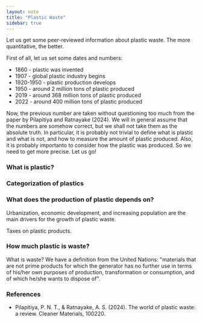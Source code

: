 ```yaml
---
layout: note
title: "Plastic Waste"
sidebar: true
---
```


Let us get some peer-reviewed information about plastic waste.
The more quantitative, the better.

First of all, let us set some dates and numbers:
- 1860 - plastic was invented
- 1907 - global plastic industry begins
- 1920-1950 - plastic production develops
- 1950 - around 2 million tons of plastic produced
- 2019 - around 368 million tons of plastic produced
- 2022 - around 400 million tons of plastic produced

Now, the previous number are taken without questioning too much from the paper by Pilapitiya and Ratnayake (2024).
We will in general assume that the numbers are somehow correct, but we shall not take them as the absolute truth.
In particular, it is probably not trivial to define what is plastic and what is not, and how to measure the amount of plastic produced.
Also, it is probably importanto to consider how the plastic was produced.
So we need to get more precise. 
Let us go!

### What is plastic?

### Categorization of plastics


### What does the production of plastic depends on?
Urbanization, economic development, and increasing population are the main drivers for the growth of plastic waste.

Taxes on plastic products. 

### How much plastic is waste?

What is waste? 
We have a definition from the United Nations: "materials that are not prime products for which the generator has no further use in terms of his/her own purposes of production, transformation or consumption, and of which he/she wants to dispose of".



### References

- Pilapitiya, P. N. T., & Ratnayake, A. S. (2024). The world of plastic waste: a review. Cleaner Materials, 100220.